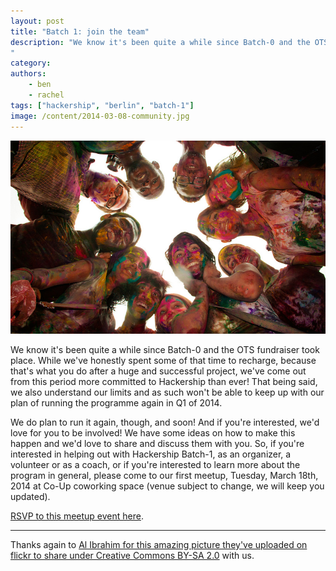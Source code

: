 ```yaml
---
layout: post
title: "Batch 1: join the team"
description: "We know it's been quite a while since Batch-0 and the OTS fundraiser took place. While we've honestly spent some of that time to recharge, because that's what you do after a huge and successful project, we've come out from this period more committed to Hackership than ever! That being said, we also understand our limits and as such won't be able to keep up with our plan of running the programme again in Q1 of 2014.
"
category:
authors:
    - ben
    - rachel
tags: ["hackership", "berlin", "batch-1"]
image: /content/2014-03-08-community.jpg
---
```


![Join our community playing in the mud](/content/2014-03-08-community.jpg)

We know it's been quite a while since Batch-0 and the OTS fundraiser took place. While we've honestly spent some of that time to recharge, because that's what you do after a huge and successful project, we've come out from this period more committed to Hackership than ever! That being said, we also understand our limits and as such won't be able to keep up with our plan of running the programme again in Q1 of 2014.

We do plan to run it again, though, and soon! And if you're interested, we'd love for you to be involved! We have some ideas on how to make this happen and we'd love to share and discuss them with you. So, if you're interested in helping out with Hackership Batch-1, as an organizer, a volunteer or as a coach, or if you're interested to learn more about the program in general, please come to our first meetup, Tuesday, March 18th, 2014 at Co-Up coworking space (venue subject to change, we will keep you updated).

[RSVP to this meetup event here](http://www.meetup.com/opentechschool-berlin/events/170128862/).


---
Thanks again to [Al Ibrahim for this amazing picture they've uploaded on flickr to share under Creative Commons BY-SA 2.0](http://www.flickr.com/photos/crazysphinx/6846247288/) with us.

